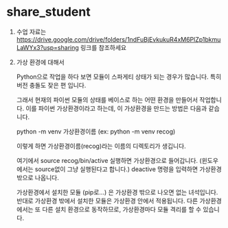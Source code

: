 # share_student
1. 수업 자료는 https://drive.google.com/drive/folders/1ndFuBjEvkukuR4xM6PlZp1bkmuLaWYx3?usp=sharing 링크를 참조하세요
2. 가상 환경에 대해서

   Python으로 작업을 하다 보면 모듈이 스파게티 상태가 되는 경우가 많습니다.
   특히 버전 충돌도 잦은 편 입니다.

   그래서 현재의 파이썬 모듈의 상태를 베이스로 하는 어떤 환경을 만들어서 작업합니다.
   이를 파이썬 가상환경이라고 하는데, 이 가상환경을 만드는 방법은 다음과 같습니다.

   python -m venv 가상환경이름 (ex: python -m venv recog)

   이렇게 하면 가상환경이름(recog)라는 이름의 디렉토리가 생깁니다.

   여기에서 source recog/bin/active 실행하면 가상환경으로 들어갑니다.
   (윈도우에서는 source없이 그냥 실행된다고 합니다.)
   deactive 명령을 입력하면 가상환경 밖으로 나옵니다.

   가상환경에서 설치한 모듈 (pip로...) 은 가상환경 밖으로 나오면 없는 녀석입니다.
   반대로 가상환경 밖에서 설치한 모듈은 가상환경 안에서 적용됩니다.
   다른 가상환경에서는 또 다른 설치 환경으로 동작하므로, 가상환경마다 모듈 격리를 할 수 있습니다.
   
